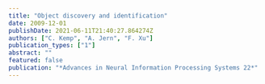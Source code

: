 ```yaml
---
title: "Object discovery and identification"
date: 2009-12-01
publishDate: 2021-06-11T21:40:27.864274Z
authors: ["C. Kemp", "A. Jern", "F. Xu"]
publication_types: ["1"]
abstract: ""
featured: false
publication: "*Advances in Neural Information Processing Systems 22*"
---
```


